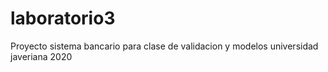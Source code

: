 # laboratorio3

Proyecto sistema bancario para clase de validacion y modelos universidad javeriana 2020